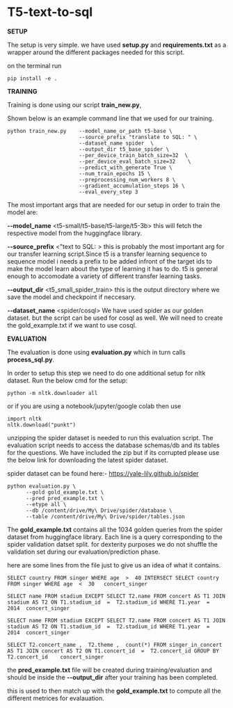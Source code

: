 # T5-text-to-sql

**SETUP**

The setup is very simple.
we have used **setup.py** and **requirements.txt** as a wrapper around the different packages needed for this script.

on the terminal run

    pip install -e .

**TRAINING**

Training is done using our script **train_new.py**, 

Shown below is an example command line that we used for our training.

    python train_new.py    --model_name_or_path t5-base \
                           --source_prefix "translate to SQL: " \
                           --dataset_name spider  \
                           --output_dir t5_base_spider \
                           --per_device_train_batch_size=32  \
                           --per_device_eval_batch_size=32    \
                           --predict_with_generate True \
                           --num_train_epochs 15 \
                           --preprocessing_num_workers 8 \
                           --gradient_accumulation_steps 16 \
                           --eval_every_step 3

The most important args that are needed for our setup in order to train the model are:

**--model_name** <t5-small/t5-base/t5-large/t5-3b> this will fetch the respective model from the huggingface library.

**--source_prefix** <"text to SQL: > this is probably the most important arg for our transfer learning script.Since t5 is a transfer learning sequence to sequence model i needs a prefix to be added infront of the target ids to make the model learn about the type of learning it has to do. t5 is general enough to accomodate a variety of different transfer learning tasks.

**--output_dir** <t5_small_spider_train> this is the output directory where we save the model and checkpoint if neccesary.

**--dataset_name** <spider/cosql> We have used spider as our golden dataset. but the script can be used for cosql as well. We will need to create the gold_example.txt if we want to use cosql.


**EVALUATION**

The evaluation is done using **evaluation.py** which in turn calls **process_sql.py**.

In order to setup this step we need to do one additional setup for nltk dataset. Run the below cmd for the setup: 

    python -m nltk.downloader all

or if you are using a notebook/jupyter/google colab then use

    import nltk
    nltk.download("punkt")

unzipping the spider dataset is needed to run this evaluation script. The evaluation script needs to access the database schemas/db and its tables for the questions. We have included the zip but if its corrupted please use the below link for downloading the latest spider dataset.

spider dataset can be found here:-
    https://yale-lily.github.io/spider

    python evaluation.py \
          --gold gold_example.txt \
          --pred pred_example.txt \
          --etype all \
          --db /content/drive/My\ Drive/spider/database \
          --table /content/drive/My\ Drive/spider/tables.json

The **gold_example.txt** contains all the 1034 golden queries from the spider dataset from huggingface library. Each line is a query corresponding to the spider validation datset split. for dexterity purposes we do not shuffle the validation set during our evaluation/prediction phase.

here are some lines from the file just to give us an idea of what it contains.

    SELECT country FROM singer WHERE age  >  40 INTERSECT SELECT country FROM singer WHERE age  <  30	concert_singer

    SELECT name FROM stadium EXCEPT SELECT T2.name FROM concert AS T1 JOIN stadium AS T2 ON T1.stadium_id  =  T2.stadium_id WHERE T1.year  =  2014	concert_singer

    SELECT name FROM stadium EXCEPT SELECT T2.name FROM concert AS T1 JOIN stadium AS T2 ON T1.stadium_id  =  T2.stadium_id WHERE T1.year  =  2014	concert_singer

    SELECT T2.concert_name ,  T2.theme ,  count(*) FROM singer_in_concert AS T1 JOIN concert AS T2 ON T1.concert_id  =  T2.concert_id GROUP BY T2.concert_id	concert_singer

the **pred_example.txt** file will be created during training/evaluation and should be inside the **--output_dir** after your training has been completed.

this is used to then match up with the **gold_example.txt** to compute all the different metrices for evalauation.









